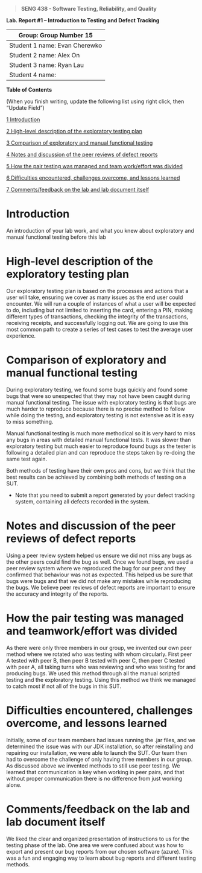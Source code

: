 >   **SENG 438 - Software Testing, Reliability, and Quality**

**Lab. Report \#1 – Introduction to Testing and Defect Tracking**

| Group: Group Number   15|
|-----------------|
| Student 1 name:    Evan Cherewko|   
| Student 2 name:    Alex On|   
| Student 3 name:    Ryan Lau|   
| Student 4 name:                |   


**Table of Contents**

(When you finish writing, update the following list using right click, then
“Update Field”)

[1 Introduction](#introduction)

[2 High-level description of the exploratory testing plan](#high-level-description-of-the-exploratory-testing-plan)

[3 Comparison of exploratory and manual functional testing](#comparison-of-exploratory-and-manual-functional-testing)

[4 Notes and discussion of the peer reviews of defect reports](#notes-and-discussion-of-the-peer-reviews-of-defect-reports)

[5 How the pair testing was managed and team work/effort was divided](#how-the-pair-testing-was-managed-and-teamwork-effort-was-divided)

[6 Difficulties encountered, challenges overcome, and lessons learned](#difficulties-encountered-challenges-overcome-and-lessons-learned)

[7 Comments/feedback on the lab and lab document itself](#commentsfeedback-on-the-lab-and-lab-document-itself)


# Introduction

An introduction of your lab work, and what you knew about exploratory and manual
functional testing before this lab

# High-level description of the exploratory testing plan

Our exploratory testing plan is based on the processes and actions that a user will take, ensuring we cover as many issues as the end user could encounter. We will run a couple of instances of what a user will be expected to do, including but not limited to inserting the card, entering a PIN, making different types of transactions, checking the integrity of the transactions, receiving receipts, and successfully logging out. We are going to use this most common path to create a series of test cases to test the average user experience. 

# Comparison of exploratory and manual functional testing

During exploratory testing, we found some bugs quickly and found some bugs that were so unexpected that they may not have been caught during manual functional testing. The issue with exploratory testing is that bugs are much harder to reproduce because there is no precise method to follow while doing the testing, and exploratory testing is not extensive as it is easy to miss something.

Manual functional testing is much more methodical so it is very hard to miss any bugs in areas with detailed manual functional tests. It was slower than exploratory testing but much easier to reproduce found bugs as the tester is following a detailed plan and can reproduce the steps taken by re-doing the same test again. 

Both methods of testing have their own pros and cons, but we think that the best results can be achieved by combining both methods of testing on a SUT.

-   Note that you need to submit a report generated by your defect tracking
    system, containing all defects recorded in the system.

# Notes and discussion of the peer reviews of defect reports

Using a peer review system helped us ensure we did not miss any bugs as the other peers could find the bug as well. Once we
found bugs, we used a peer review system where we reproduced the bug for our peer and they confirmed that behaviour was not as expected. This helped us be sure that bugs were bugs and that we did not make any mistakes while reproducing the bugs. We believe peer reviews of defect reports are important to ensure the accuracy and integrity of the reports.

# How the pair testing was managed and teamwork/effort was divided 

As there were only three members in our group, we invented our own peer method where we rotated who was testing with whom circularly. First peer A tested with peer B, then peer B tested with peer C, then peer C tested with peer A, all taking turns who was reviewing and who was testing for and producing bugs. We used this method through all the manual scripted testing and the exploratory testing. Using this method we think we managed to catch most if not all of the bugs in this SUT.

# Difficulties encountered, challenges overcome, and lessons learned

Initially, some of our team members had issues running the .jar files, and we determined the issue was with our JDK installation, so after reinstalling and repairing our installation, we were able to launch the SUT. Our team then had to overcome the challenge of only having three members in our group. As discussed above we invented methods to still use peer testing. We learned that communication is key when working in peer pairs, and that without proper communication there is no difference from just working alone. 

# Comments/feedback on the lab and lab document itself

We liked the clear and organized presentation of instructions to us for the testing phase of the lab. One area we were confused about was how to export and present our bug reports from our chosen software (azure). This was a fun and engaging way to learn about bug reports and different testing methods.

